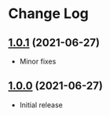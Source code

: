 # Change Log

## [1.0.1](https://github.com/dizco/log-method-decorator/compare/v1.0.0...v1.0.1) (2021-06-27)
* Minor fixes

## [1.0.0](https://github.com/dizco/log-method-decorator/compare/v1.0.0...v1.0.0) (2021-06-27)
* Initial release

